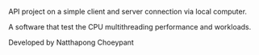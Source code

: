API project on a simple client and server connection via local computer.

A software that test the CPU multithreading performance and workloads.

Developed by Natthapong Choeypant

